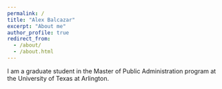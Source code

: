 ```yaml
---
permalink: /
title: "Alex Balcazar"
excerpt: "About me"
author_profile: true
redirect_from: 
  - /about/
  - /about.html
---
```


I am a graduate student in the Master of Public Administration program at the University of Texas at Arlington. 
